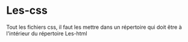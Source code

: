 # Les-css
Tout les fichiers css, il faut les mettre dans un répertoire qui doit être à l'intérieur du répertoire Les-html
